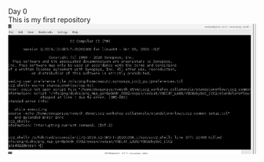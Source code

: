 Day 0\
This is my first repository\
![This is an image](https://github.com/somsunee/Intel-sd-training/blob/4bd3a17f4220f4f82107062dd5e2f01355473fc1/day-0.jpg)
